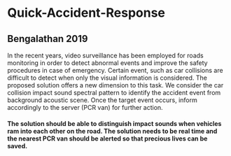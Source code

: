 # Quick-Accident-Response

## Bengalathan 2019

In the recent years, video surveillance has been employed for roads monitoring in order to detect abnormal events and improve the safety procedures in case of emergency. Certain event, such as car collisions are difficult to detect when only the visual information is considered. The proposed solution offers a new dimension to this task. We consider the car collision impact sound spectral pattern to identify the accident event from background acoustic scene. Once the target event occurs, inform accordingly to the server (PCR van) for further action.

#### The solution should be able to distinguish impact sounds when vehicles ram into each other on the road. The solution needs to be real time and the nearest PCR van should be alerted so that precious lives can be saved.
